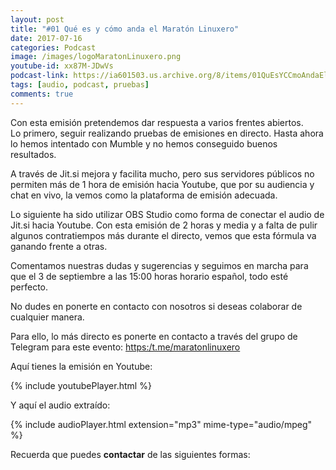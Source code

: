 ```yaml
---
layout: post
title: "#01 Qué es y cómo anda el Maratón Linuxero"
date: 2017-07-16
categories: Podcast
image: /images/logoMaratonLinuxero.png
youtube-id: xx87M-JDwVs
podcast-link: https://ia601503.us.archive.org/8/items/01QuEsYCCmoAndaElMaratanLinuxero/%2301%20Qu%C3%A9%20es%20y%20c%C3%B3mo%20anda%20el%20Marat%C3%B3n%20Linuxero
tags: [audio, podcast, pruebas]
comments: true
---
```

Con esta emisión pretendemos dar respuesta a varios frentes abiertos.  
Lo primero, seguir realizando pruebas de emisiones en directo. Hasta ahora lo hemos intentado con Mumble y no hemos conseguido buenos resultados.

A través de Jit.si mejora y facilita mucho, pero sus servidores públicos no permiten más de 1 hora de emisión hacia Youtube, que por su audiencia y chat en vivo, la vemos como la plataforma de emisión adecuada.

Lo siguiente ha sido utilizar OBS Studio como forma de conectar el audio de Jit.si hacia Youtube. Con esta emisión de 2 horas y media y a falta de pulir algunos contratiempos más durante el directo, vemos que esta fórmula va ganando frente a otras.

Comentamos nuestras dudas y sugerencias y seguimos en marcha para que el 3 de septiembre a las 15:00 horas horario español, todo esté perfecto.

No dudes en ponerte en contacto con nosotros si deseas colaborar de cualquier manera.

Para ello, lo más directo es ponerte en contacto a través del grupo de Telegram para este evento: <https:/t.me/maratonlinuxero>

Aquí tienes la emisión en Youtube:

{% include youtubePlayer.html %}

Y aquí el audio extraído:

{% include audioPlayer.html extension="mp3" mime-type="audio/mpeg" %}


Recuerda que puedes **contactar** de las siguientes formas:

